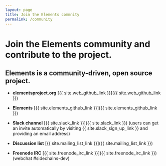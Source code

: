```yaml
---
layout: page
title: Join the Elements commnity
permalink: /community
---
```

# Join the Elements community and contribute to the project.

## Elements is a community-driven, open source project.
    
* **elementsproject.org** [{{ site.web_github_link }}]({{ site.web_github_link }})

* **Elements** [{{ site.elements_github_link }}]({{ site.elements_github_link }})

* **Slack channel** [{{ site.slack_link }}]({{ site.slack_link }}) (users can get an invite automatically by visiting {{ site.slack_sign_up_link }} and providing an email address)

* **Discussion list** [{{ site.mailing_list_link }}]({{ site.mailing_list_link }})

* **Freenode IRC** [{{ site.freenode_irc_link }}]({{ site.freenode_irc_link }}) (webchat #sidechains-dev)
